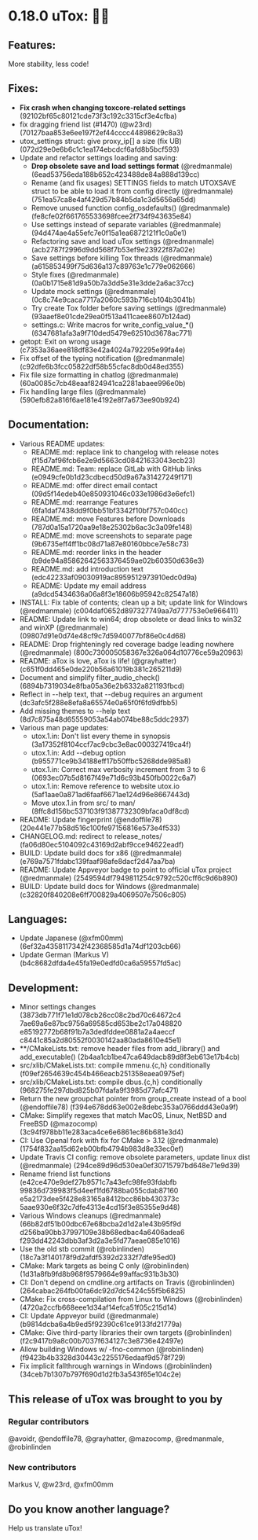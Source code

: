 # 0.18.0 uTox: 👑🎉

## Features:
More stability, less code!

## Fixes:
* **Fix crash when changing toxcore-related settings** (92102bf65c80121cde73f3c192c3315cf3e4cfba)
* fix dragging friend list (#1470) (@w23rd) (70127baa853e6ee197f2ef44cccc44898629c8a3)
* utox_settings struct: give proxy_ip[] a size (fix UB) (072d29e0e6b6c1c1ea174ebcdcf6afd8b5bcf593)
* Update and refactor settings loading and saving:
	- **Drop obsolete save and load settings format** (@redmanmale) (6ead53756eda188b652c423488de84a888d139cc)
	- Rename (and fix usages) SETTINGS fields to match UTOXSAVE struct to be able to load it from config directly (@redmanmale) (751ea57ca8e4af429d57b84b5da1c3d5656a65dd)
	- Remove unused function config_osdefaults() (@redmanmale) (fe8cfe02f661765533698fcee2f734f943635e84)
	- Use settings instead of separate variables (@redmanmale) (94d474ae4a55efc7e0f15a1ea6872121f1c0a0e1)
	- Refactoring save and load uTox settings (@redmanmale) (acb2787f2996d9dd568f7b53ef9e23922f87a02e)
	- Save settings before killing Tox threads (@redmanmale) (a615853499f75d636a137c89763e1c779e062666)
	- Style fixes (@redmanmale) (0a0b1715e81d9a50b7a3dd5e31e3dde2a6ac37cc)
	- Update mock settings (@redmanmale) (0c8c74e9caca7717a2060c593b716cb104b3041b)
	- Try create Tox folder before saving settings (@redmanmale) (93aaef8e01cde29ea0f513a411caee8607b124ad)
	- settings.c: Write macros for write_config_value_\*() (6347681afa3a9f710ded5479e62510d3678ac771)
* getopt: Exit on wrong usage (c7353a36aee818df83e42a4024a792295e99fa4e)
* Fix offset of the typing notification (@redmanmale) (c92dfe6b3fcc05822df58b55cfac8db0d48ed355)
* Fix file size formatting in chatlog (@redmanmale) (60a0085c7cb48eaaf824941ca2281abaee996e0b)
* Fix handling large files (@redmanmale) (590efb82a816f6ae181e4192e8f7a673ee90b924)

## Documentation:
* Various README updates:
	- README.md: replace link to changelog with release notes (f15d7af96fcb6e2e9d5663cd08421633043ecb23)
	- README.md: Team: replace GitLab with GitHub links (e0949cfe0b1d23cdbecd50d9a67a31427249f171)
	- README.md: offer direct email contact (09d5f14edeb40e850931046c033e1986d3e6efc1)
	- README.md: rearrange Features (6fa1daf7438dd9f0bb51bf3342f10bf757c040cc)
	- README.md: move Features before Downloads (787d0a15a1720aa9e18e25302b6ac3c3a09fe148)
	- README.md: move screenshots to separate page (9b6735eff4ff1bc08d71a87e80160bbce7e58c73)
	- README.md: reorder links in the header (b9de94a85862642563376459ae02b60350d636e3)
	- README.md: add introduction text (edc42233af09030919ac8959512973910edc0d9a)
	- README: Update my email address (a9dcd5434636a06a8f3e18606b95942c82547a18)
* INSTALL: Fix table of contents; clean up a bit; update link for Windows (@redmanmale) (c004daf0652d897327749aa7d777753e0e966411)
* README: Update link to win64; drop obsolete or dead links to win32 and winXP (@redmanmale) (09807d91e0d74e48cf9c7d5940077bf86e0c4d68)
* README: Drop frighteningly red coverage badge leading nowhere (@redmanmale) (800c730005058367e326a064d10776ce59a20963)
* README: aTox is love, aTox is life! (@grayhatter) (c651f0dd465e0de220b56a61019b381c265211d9)
* Document and simplify filter_audio_check() (6894b7319034e8fba05a36e2b6332a821193fbcd)
* Reflect in --help text, that --debug requires an argument (dc3afc5f288e8efa8a65574e0a65f0f6fd9dfbb5)
* Add missing themes to --help text (8d7c875a48d65559053a54ab074be88c5ddc2937)
* Various man page updates:
	- utox.1.in: Don't list every theme in synopsis (3a17352f8104ccf7ac9cbc3e8ac000327419ca4f)
	- utox.1.in: Add --debug option (b955771ce9b34188eff17b50ffbc5268dde985a8)
	- utox.1.in: Correct max verbosity increment from 3 to 6 (0693ec07b5d8167f49e71d6c93b450fb0022c6a7)
	- utox.1.in: Remove reference to website utox.io (5af1aae0a871ad6faaf6671ae124d96e8667443d)
	- Move utox.1.in from src/ to man/ (8ffc8d156bc537103f91387732309bfaca0df8cd)
* README: Update fingerprint (@endoffile78) (20e441e77b58d516c100fe97156816e573e4f533)
* CHANGELOG.md: redirect to release_notes/ (fa06d80ec5104092c43169d2abf9cce94622eadf)
* BUILD: Update build docs for x86 (@redmanmale) (e769a7571fdabc139faaf98afe8dacf2d47aa7ba)
* README: Update Appveyor badge to point to official uTox project (@redmanmale) (2549594df7949811254c9792c520cff6c9d6b890)
* BUILD: Update build docs for Windows (@redmanmale) (c32820f840208e6ff700829a4069507e7506c805)

## Languages:
* Update Japanese (@xfm00mm) (6ef32a4358117342f42368585d1a74df1203cb66)
* Update German (Markus V) (b4c8682dfda4e45fa19e0edfd0ca6a59557fd5ac)

## Development:
* Minor settings changes (3873db771f71e1d078cb26cc08c2bd70c64672c4 7ae69a6e87bc9756a69585cd653be2c17a048820 e85192772b68f91b7a3dedfddee0881a2a4aeccf c8441c85a2d80552f0030142aa80ada8610e45e1)
* \*\*/CMakeLists.txt: remove header files from add_library() and add_executable() (2b4aa1cb1be47ca649dacb89d8f3eb613e17b4cb)
* src/xlib/CMakeLists.txt: compile mmenu.{c,h} conditionally (f09ef2654639c454b466eacb251358eaea0975ef)
* src/xlib/CMakeLists.txt: compile dbus.{c,h} conditionally (968275fe297dbd825b07fdafa9f3985d77afc471)
* Return the new groupchat pointer from group_create instead of a bool (@endoffile78) (f394e678dd63e002e8debc353a0766ddd43e0a9f)
* CMake: Simplify regexes that match MacOS, Linux, NetBSD and FreeBSD (@mazocomp) (3c94f978bb11e283aca4ce6e6861ec86b681e3d4)
* CI: Use Openal fork with fix for CMake > 3.12 (@redmanmale) (1754f832aa15d62eb00bfb4794b983d8e33ec0ef)
* Update Travis CI config: remove obsolete parameters, update linux dist (@redmanmale) (294ce89d96d530ea0ef30715797bd648e71e9d39)
* Rename friend list functions (e42ce470e9def27b9571c7a43efc98fe93fdabfb 99836d739983f5d4eef1fd6788ba055cdab87160 e5a2173dee5f428e83165a8412bcc86bb430373c 5aae930e6f32c7dfe4313e4cd15f3e85355e9d48)
* Various Windows cleanups (@redmanmale) (66b82df51b00dbc67e68bcba2d1d2a1e43b95f9d d256ba90bb37997109e38b68edbac4a6406adea6 f293dd42243dbb3af3d2a3e5fd77aeae085e1016)
* Use the old stb commit (@robinlinden) (18c7a3f140178f9d2afdf5392d2332f7dfe95ed0)
* CMake: Mark targets as being C only (@robinlinden) (1d31a8fb9fd8b968f9579664e99affac931b3b30)
* CI: Don't depend on cmdline.org artifacts on Travis (@robinlinden) (264cabac264fb00fa6dc92d7dc5424c55f5b6825)
* CMake: Fix cross-compilation from Linux to Windows (@robinlinden) (4720a2ccfb668eee1d34af14efca51f05c215d14)
* CI: Update Appveyor build (@redmanmale) (b9814dcba6a4b9ed5f92390c61ce9133fd21779a)
* CMake: Give third-party libraries their own targets (@robinlinden) (f2c9417b9a8c00b7037f634127c3e8736e42497e)
* Allow building Windows w/ -fno-common (@robinlinden) (f9423b4b3328d30443c2255176edaaf9d578f729)
* Fix implicit fallthrough warnings in Windows (@robinlinden) (34ceb7b1307b797f690d1d2fb3a543f65e104c2e)


## This release of uTox was brought to you by

### Regular contributors
@avoidr, @endoffile78, @grayhatter, @mazocomp, @redmanmale, @robinlinden

### New contributors
Markus V, @w23rd, @xfm00mm

## Do you know another language?
Help us translate uTox!
